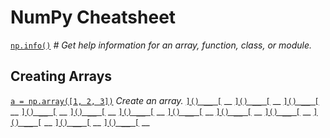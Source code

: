# NumPy Cheatsheet

[`np.info()`](https://numpy.org/doc/2.2/reference/generated/numpy.info.html)  _# Get help information for an array, function, class, or module._

## Creating Arrays
[`a = np.array([1, 2, 3])`](https://numpy.org/doc/stable/reference/generated/numpy.array.html) _Create an array._
[``]() __
[``]() __
[``]() __
[``]() __
[``]() __
[``]() __
[``]() __
[``]() __
[``]() __
[``]() __
[``]() __
[``]() __
[``]() __
[``]() __
[``]() __
[``]() __
[``]() __
[``]() __
[``]() __
[``]() __
[``]() __
[``]() __
[``]() __
[``]() __

